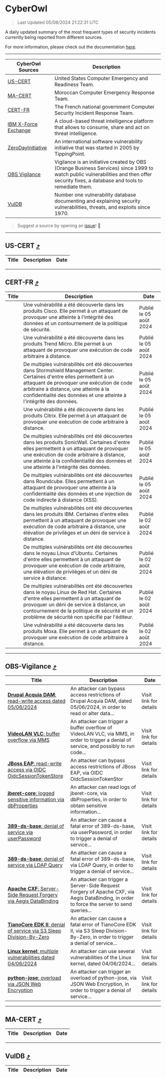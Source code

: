 
 <div id='top'></div>

# CyberOwl

 > Last Updated 05/08/2024 21:22:31 UTC
 
 A daily updated summary of the most frequent types of security incidents currently being reported from different sources.
 
 For more information, please check out the documentation [here](./docs/README.md).
 
 ---
 |CyberOwl Sources|Description|
 |---|---|
 |[US-CERT](#us-cert-arrow_heading_up)|United States Computer Emergency and Readiness Team.|
 |[MA-CERT](#ma-cert-arrow_heading_up)|Moroccan Computer Emergency Response Team.|
 |[CERT-FR](#cert-fr-arrow_heading_up)|The French national government Computer Security Incident Response Team.|
 |[IBM X-Force Exchange](#ibmcloud-arrow_heading_up)|A cloud-based threat intelligence platform that allows to consume, share and act on threat intelligence.|
 |[ZeroDayInitiative](#zerodayinitiative-arrow_heading_up)|An international software vulnerability initiative that was started in 2005 by TippingPoint.|
 |[OBS Vigilance](#obs-vigilance-arrow_heading_up)|Vigilance is an initiative created by OBS (Orange Business Services) since 1999 to watch public vulnerabilities and then offer security fixes, a database and tools to remediate them.|
 |[VulDB](#vuldb-arrow_heading_up)|Number one vulnerability database documenting and explaining security vulnerabilities, threats, and exploits since 1970.|
 
 > Suggest a source by opening an [issue](https://github.com/karimhabush/cyberowl/issues)! :raised_hands:
 ---

## US-CERT [:arrow_heading_up:](#cyberowl)

 |Title|Description|Date|
 |---|---|---|
 
 ---

## CERT-FR [:arrow_heading_up:](#cyberowl)

 |Title|Description|Date|
 |---|---|---|
 |[](https://www.cert.ssi.gouv.fr/avis/CERTFR-2024-AVI-0652/)|Une vulnérabilité a été découverte dans les produits Cisco. Elle permet à un attaquant de provoquer une atteinte à l'intégrité des données et un contournement de la politique de sécurité.|Publié le 05 août 2024|
 |[](https://www.cert.ssi.gouv.fr/avis/CERTFR-2024-AVI-0651/)|Une vulnérabilité a été découverte dans les produits Trend Micro. Elle permet à un attaquant de provoquer une exécution de code arbitraire à distance.|Publié le 05 août 2024|
 |[](https://www.cert.ssi.gouv.fr/avis/CERTFR-2024-AVI-0650/)|De multiples vulnérabilités ont été découvertes dans Stormshield Management Center. Certaines d'entre elles permettent à un attaquant de provoquer une exécution de code arbitraire à distance, une atteinte à la confidentialité des données et une atteinte à l'intégrité des données.|Publié le 05 août 2024|
 |[](https://www.cert.ssi.gouv.fr/avis/CERTFR-2024-AVI-0649/)|Une vulnérabilité a été découverte dans les produits Citrix. Elle permet à un attaquant de provoquer une exécution de code arbitraire à distance.|Publié le 05 août 2024|
 |[](https://www.cert.ssi.gouv.fr/avis/CERTFR-2024-AVI-0648/)|De multiples vulnérabilités ont été découvertes dans les produits SonicWall. Certaines d'entre elles permettent à un attaquant de provoquer une exécution de code arbitraire à distance, une atteinte à la confidentialité des données et une atteinte à l'intégrité des données.|Publié le 05 août 2024|
 |[](https://www.cert.ssi.gouv.fr/avis/CERTFR-2024-AVI-0647/)|De multiples vulnérabilités ont été découvertes dans Roundcube. Elles permettent à un attaquant de provoquer une atteinte à la confidentialité des données et une injection de code indirecte à distance (XSS).|Publié le 05 août 2024|
 |[](https://www.cert.ssi.gouv.fr/avis/CERTFR-2024-AVI-0646/)|De multiples vulnérabilités ont été découvertes dans les produits IBM. Certaines d'entre elles permettent à un attaquant de provoquer une exécution de code arbitraire à distance, une élévation de privilèges et un déni de service à distance.|Publié le 02 août 2024|
 |[](https://www.cert.ssi.gouv.fr/avis/CERTFR-2024-AVI-0645/)|De multiples vulnérabilités ont été découvertes dans le noyau Linux d'Ubuntu. Certaines d'entre elles permettent à un attaquant de provoquer une exécution de code arbitraire, une élévation de privilèges et un déni de service à distance.|Publié le 02 août 2024|
 |[](https://www.cert.ssi.gouv.fr/avis/CERTFR-2024-AVI-0644/)|De multiples vulnérabilités ont été découvertes dans le noyau Linux de Red Hat. Certaines d'entre elles permettent à un attaquant de provoquer un déni de service à distance, un contournement de la politique de sécurité et un problème de sécurité non spécifié par l'éditeur.|Publié le 02 août 2024|
 |[](https://www.cert.ssi.gouv.fr/avis/CERTFR-2024-AVI-0643/)|Une vulnérabilité a été découverte dans les produits Moxa. Elle permet à un attaquant de provoquer une exécution de code arbitraire à distance.|Publié le 02 août 2024|
 
 ---

## OBS-Vigilance [:arrow_heading_up:](#cyberowl)

 |Title|Description|Date|
 |---|---|---|
 |[<a href="https://vigilance.fr/vulnerability/Drupal-Acquia-DAM-read-write-access-dated-05-06-2024-44450" class="noirorange"><b>Drupal Acquia DAM</b>: read-write access dated 05/06/2024</a>](https://vigilance.fr/vulnerability/Drupal-Acquia-DAM-read-write-access-dated-05-06-2024-44450)|An attacker can bypass access restrictions of Drupal Acquia DAM, dated 05/06/2024, in order to read or alter data...|Visit link for details|
 |[<a href="https://vigilance.fr/vulnerability/VideoLAN-VLC-buffer-overflow-via-MMS-44449" class="noirorange"><b>VideoLAN VLC</b>: buffer overflow via MMS</a>](https://vigilance.fr/vulnerability/VideoLAN-VLC-buffer-overflow-via-MMS-44449)|An attacker can trigger a buffer overflow of VideoLAN VLC, via MMS, in order to trigger a denial of service, and possibly to run code...|Visit link for details|
 |[<a href="https://vigilance.fr/vulnerability/JBoss-EAP-read-write-access-via-OIDC-OidcSessionTokenStore-44446" class="noirorange"><b>JBoss EAP</b>: read-write access via OIDC OidcSessionTokenStor<wbr>e</wbr></a>](https://vigilance.fr/vulnerability/JBoss-EAP-read-write-access-via-OIDC-OidcSessionTokenStore-44446)|An attacker can bypass access restrictions of JBoss EAP, via OIDC OidcSessionTokenStor|Visit link for details|
 |[<a href="https://vigilance.fr/vulnerability/jberet-core-logged-sensitive-information-via-dbProperties-44445" class="noirorange"><b>jberet-core</b>: logged sensitive information via dbProperties</a>](https://vigilance.fr/vulnerability/jberet-core-logged-sensitive-information-via-dbProperties-44445)|An attacker can read logs of jberet-core, via dbProperties, in order to obtain sensitive information...|Visit link for details|
 |[<a href="https://vigilance.fr/vulnerability/389-ds-base-denial-of-service-via-userPassword-44444" class="noirorange"><b>389-ds-base</b>: denial of service via userPassword</a>](https://vigilance.fr/vulnerability/389-ds-base-denial-of-service-via-userPassword-44444)|An attacker can cause a fatal error of 389-ds-base, via userPassword, in order to trigger a denial of service...|Visit link for details|
 |[<a href="https://vigilance.fr/vulnerability/389-ds-base-denial-of-service-via-LDAP-Query-44443" class="noirorange"><b>389-ds-base</b>: denial of service via LDAP Query</a>](https://vigilance.fr/vulnerability/389-ds-base-denial-of-service-via-LDAP-Query-44443)|An attacker can cause a fatal error of 389-ds-base, via LDAP Query, in order to trigger a denial of service...|Visit link for details|
 |[<a href="https://vigilance.fr/vulnerability/Apache-CXF-Server-Side-Request-Forgery-via-Aegis-DataBinding-44442" class="noirorange"><b>Apache CXF</b>: Server-Side Request Forgery via Aegis DataBinding</a>](https://vigilance.fr/vulnerability/Apache-CXF-Server-Side-Request-Forgery-via-Aegis-DataBinding-44442)|An attacker can trigger a Server-Side Request Forgery of Apache CXF, via Aegis DataBinding, in order to force the server to send queries...|Visit link for details|
 |[<a href="https://vigilance.fr/vulnerability/TianoCore-EDK-II-denial-of-service-via-S3-Sleep-Division-By-Zero-44441" class="noirorange"><b>TianoCore EDK II</b>: denial of service via S3 Sleep Division-By-Zero</a>](https://vigilance.fr/vulnerability/TianoCore-EDK-II-denial-of-service-via-S3-Sleep-Division-By-Zero-44441)|An attacker can cause a fatal error of TianoCore EDK II, via S3 Sleep Division-By-Zero, in order to trigger a denial of service...|Visit link for details|
 |[<a href="https://vigilance.fr/vulnerability/Linux-kernel-multiple-vulnerabilities-dated-04-06-2024-44440" class="noirorange"><b>Linux kernel</b>: multiple vulnerabilities dated 04/06/2024</a>](https://vigilance.fr/vulnerability/Linux-kernel-multiple-vulnerabilities-dated-04-06-2024-44440)|An attacker can use several vulnerabilities of the Linux kernel, dated 04/06/2024...|Visit link for details|
 |[<a href="https://vigilance.fr/vulnerability/python-jose-overload-via-JSON-Web-Encryption-44439" class="noirorange"><b>python-jose</b>: overload via JSON Web Encryption</a>](https://vigilance.fr/vulnerability/python-jose-overload-via-JSON-Web-Encryption-44439)|An attacker can trigger an overload of python-jose, via JSON Web Encryption, in order to trigger a denial of service...|Visit link for details|
 
 ---

## MA-CERT [:arrow_heading_up:](#cyberowl)

 |Title|Description|Date|
 |---|---|---|
 
 ---

## VulDB [:arrow_heading_up:](#cyberowl)

 |Title|Description|Date|
 |---|---|---|
 